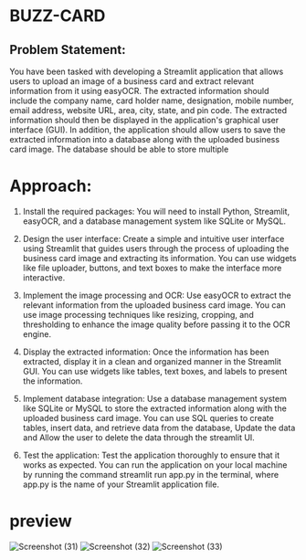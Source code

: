 # BUZZ-CARD
## Problem Statement:
You have been tasked with developing a Streamlit application that allows users to upload an image of a business card and extract relevant information from it using 
easyOCR. The extracted information should include the company name, card holder
name, designation, mobile number, email address, website URL, area, city, state,
and pin code. The extracted information should then be displayed in the application's
graphical user interface (GUI).
In addition, the application should allow users to save the extracted information into
a database along with the uploaded business card image. The database should be
able to store multiple
# Approach:
1. Install the required packages: You will need to install Python, Streamlit,
easyOCR, and a database management system like SQLite or MySQL.
2. Design the user interface: Create a simple and intuitive user interface using
Streamlit that guides users through the process of uploading the business
card image and extracting its information. You can use widgets like file
uploader, buttons, and text boxes to make the interface more interactive.

3. Implement the image processing and OCR: Use easyOCR to extract the
relevant information from the uploaded business card image. You can use
image processing techniques like resizing, cropping, and thresholding to
enhance the image quality before passing it to the OCR engine.
4. Display the extracted information: Once the information has been extracted,
display it in a clean and organized manner in the Streamlit GUI. You can use
widgets like tables, text boxes, and labels to present the information.
5. Implement database integration: Use a database management system like
SQLite or MySQL to store the extracted information along with the uploaded
business card image. You can use SQL queries to create tables, insert data,
and retrieve data from the database, Update the data and Allow the user to
delete the data through the streamlit UI.
6. Test the application: Test the application thoroughly to ensure that it works as
expected. You can run the application on your local machine by running the
command streamlit run app.py in the terminal, where app.py is the name of
your Streamlit application file.
# preview
![Screenshot (31)](https://github.com/rameshkumar359/BUZZ-CARD/assets/96288285/0ad5a60b-35d6-4ee6-ac81-9135db840bd8)
![Screenshot (32)](https://github.com/rameshkumar359/BUZZ-CARD/assets/96288285/8c4c0103-34ee-4f14-9c1c-5762177d46a5)
![Screenshot (33)](https://github.com/rameshkumar359/BUZZ-CARD/assets/96288285/79f10aa1-dd48-4d1d-a473-daa0b4894542)


